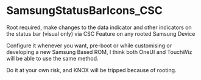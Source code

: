 # SamsungStatusBarIcons_CSC
Root required, make changes to the data indicator and other indicators on the status bar (visual only) via CSC Feature on any rooted Samsung Device

Configure it whenever you want, pre-boot or while customising or developing a new Samsung Based ROM, I think both OneUI and TouchWiz will be able to use the same method.

Do it at your own risk, and KNOX will be tripped because of rooting.
